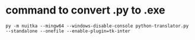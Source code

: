 # command to convert .py to .exe

`py -m nuitka --mingw64 --windows-disable-console python-translator.py --standalone --onefile --enable-plugin=tk-inter`

